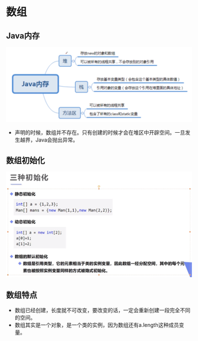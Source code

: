 # 数组

## Java内存

![image-20210705151305059](../figures/image-20210705151305059.png)

- 声明的时候，数组并不存在。只有创建的时候才会在堆区中开辟空间。一旦发生越界，Java会抛出异常。

## 数组初始化

![image-20210705151820876](../figures/image-20210705151820876.png)

## 数组特点

- 数组已经创建，长度就不可改变，要改变的话，一定会重新创建一段完全不同的空间。
- 数组其实是一个对象，是一个类的实例，因为数组还有a.length这种成员变量。